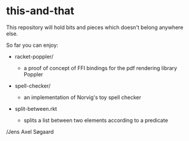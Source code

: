 this-and-that
=============

This repository will hold bits and pieces which doesn't belong anywhere else.

So far you can enjoy:

  - racket-poppler/     
      - a proof of concept of FFI bindings for the pdf rendering library Poppler
  
  - spell-checker/      
      - an implementation of Norvig's toy spell checker
  
  - split-between.rkt   
      - splits a list between two elements according to a predicate
  
/Jens Axel Søgaard
